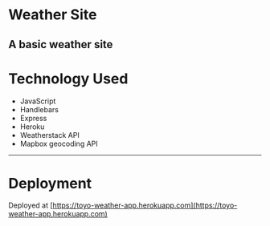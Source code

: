 # Weather Site

A basic weather site
---

# Technology Used

* JavaScript
* Handlebars
* Express
* Heroku
* Weatherstack API
* Mapbox geocoding API
---

# Deployment
Deployed at [https://toyo-weather-app.herokuapp.com](https://toyo-weather-app.herokuapp.com)
